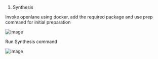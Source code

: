 1) Synthesis

Invoke openlane using docker, add the required package and use prep command for initial preparation

![image](https://github.com/user-attachments/assets/b9353f6b-a46d-4f4e-8c31-f687f367d7e5)

Run Synthesis command

![image](https://github.com/user-attachments/assets/28fe3b3b-3ca6-44e7-8dd9-0102db7b10cf)

